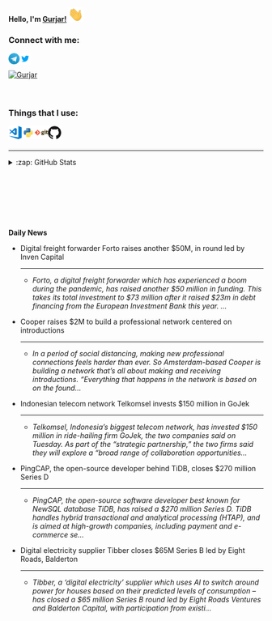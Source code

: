 #### Hello, I'm [Gurjar!](https://GurjarKing.github.io) <img src="https://raw.githubusercontent.com/ABSphreak/ABSphreak/master/gifs/Hi.gif" width="30px"></h2>


### Connect with me:

[<img align="left" alt="Gurjar | Telegram" width="22px" src="https://raw.githubusercontent.com/github/explore/80688e429a7d4ef2fca1e82350fe8e3517d3494d/topics/telegram/telegram.png" />][Telegram]
[<img align="left" alt="Gurjar | Twitter" width="22px" src="https://raw.githubusercontent.com/github/explore/80688e429a7d4ef2fca1e82350fe8e3517d3494d/topics/twitter/twitter.png" />][Twitter]
<br >
<br >
<a href="https://github.com/GurjarKing"><img src="https://komarev.com/ghpvc/?username=GurjarKing" alt="Gurjar" /></a> <br />
<br />
<br />
<!-- <br >

![](https://visitor-badge.glitch.me/badge?page_id=GurjarKing)

<br /> -->

### Things that I use:

[<img align="left" alt="Visual Studio Code" width="26px" src="https://raw.githubusercontent.com/github/explore/80688e429a7d4ef2fca1e82350fe8e3517d3494d/topics/visual-studio-code/visual-studio-code.png" />][VSCode]
[<img align="left" alt="Python" width="26px" src="https://raw.githubusercontent.com/github/explore/80688e429a7d4ef2fca1e82350fe8e3517d3494d/topics/python/python.png" />][Python]
[<img align="left" alt="Git" width="26px" src="https://raw.githubusercontent.com/github/explore/80688e429a7d4ef2fca1e82350fe8e3517d3494d/topics/git/git.png" />][Git]
[<img align="left" alt="GitHub" width="26px" src="https://raw.githubusercontent.com/github/explore/78df643247d429f6cc873026c0622819ad797942/topics/github/github.png" />][Github]

<br />
<br />

---
<details>
  <summary>:zap: GitHub Stats</summary>

<img align="left" alt="Gurjar's Github Stats" src="https://github-readme-stats.vercel.app/api?username=GurjarKing&show_icons=true&hide_border=true&count_private=true&include_all_commit=true&theme=algolia" />

</details>

<!-- ### 🔔 My latest tweet
<a href="https://twitter.com/Gurjar_King43" target="_blank">
	<img src="https://github.com/GurjarKing/GurjarKing/raw/master/tweet.png" width="70%" align="center" alt="Click to view on Twitter" title="My latest tweet, as an image"/>
</a> -->
<br>

<pre>

</pre>

<!-- **Quote of the hour:**

{qoth}

~ {qoth_author}
<pre>

</pre> -->
<br>
<pre>


</pre>
<strong>Daily News</strong>
  
  - Digital freight forwarder Forto raises another $50M, in round led by Inven Capital
     <hr/>
     
      - *Forto, a digital freight forwarder which has experienced a boom during the pandemic, has raised another $50 million in funding. This takes its total investment to $73 million after it raised $23m in debt financing from the European Investment Bank this year. …*
     
  - Cooper raises $2M to build a professional network centered on introductions
      <hr/>
      
      - *In a period of social distancing, making new professional connections feels harder than ever. So Amsterdam-based Cooper is building a network that’s all about making and receiving introductions. “Everything that happens in the network is based on on the found…*
      
  - Indonesian telecom network Telkomsel invests $150 million in GoJek
      <hr/>
      
      - *Telkomsel, Indonesia’s biggest telecom network, has invested $150 million in ride-hailing firm GoJek, the two companies said on Tuesday. As part of the “strategic partnership,” the two firms said they will explore a “broad range of collaboration opportunities…*
      
  - PingCAP, the open-source developer behind TiDB, closes $270 million Series D
      <hr/>
      
      - *PingCAP, the open-source software developer best known for NewSQL database TiDB, has raised a $270 million Series D. TiDB handles hybrid transactional and analytical processing (HTAP), and is aimed at high-growth companies, including payment and e-commerce se…*
       
  - Digital electricity supplier Tibber closes $65M Series B led by Eight Roads, Balderton
      <hr/>
       
       - *Tibber, a ‘digital electricity’ supplier which uses AI to switch around power for houses based on their predicted levels of consumption – has closed a $65 million Series B round led by Eight Roads Ventures and Balderton Capital, with participation from existi…*
      

<br />

[VSCode]: https://code.visualstudio.com/
[Python]: https://www.python.org/
[Git]: https://git-scm.com/
[Github]: https://github.com/
[Telegram]: https://t.me/Gurjar_King/
[Twitter]: https://twitter.com/Gurjar_King43/
